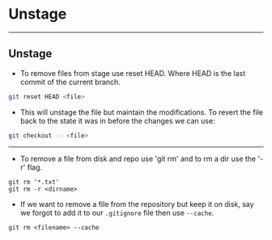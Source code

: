 # Unstage

----------

## Unstage

* To remove files from stage use reset HEAD. Where HEAD is the last commit of the current branch.

```bash
git reset HEAD <file>
```

* This will unstage the file but maintain the modifications. To revert the file back to the state it was in before the changes we can use:

```bash
git checkout -- <file>
```

----------

* To remove a file from disk and repo use 'git rm' and to rm a dir use the '-r' flag.
```
git rm '*.txt'
git rm -r <dirname>
```


* If we want to remove a file from the repository but keep it on disk, say we forgot to add it to our `.gitignore` file then use `--cache`.
```
git rm <filename> --cache
```
